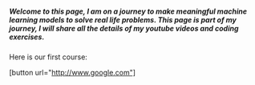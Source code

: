 ##### Welcome to this page, I am on a journey to make meaningful machine learning models to solve real life problems. This page is part of my journey, I will share all the details of my youtube videos and coding exercises. 

Here is our first course:

[button url="http://www.google.com"]
